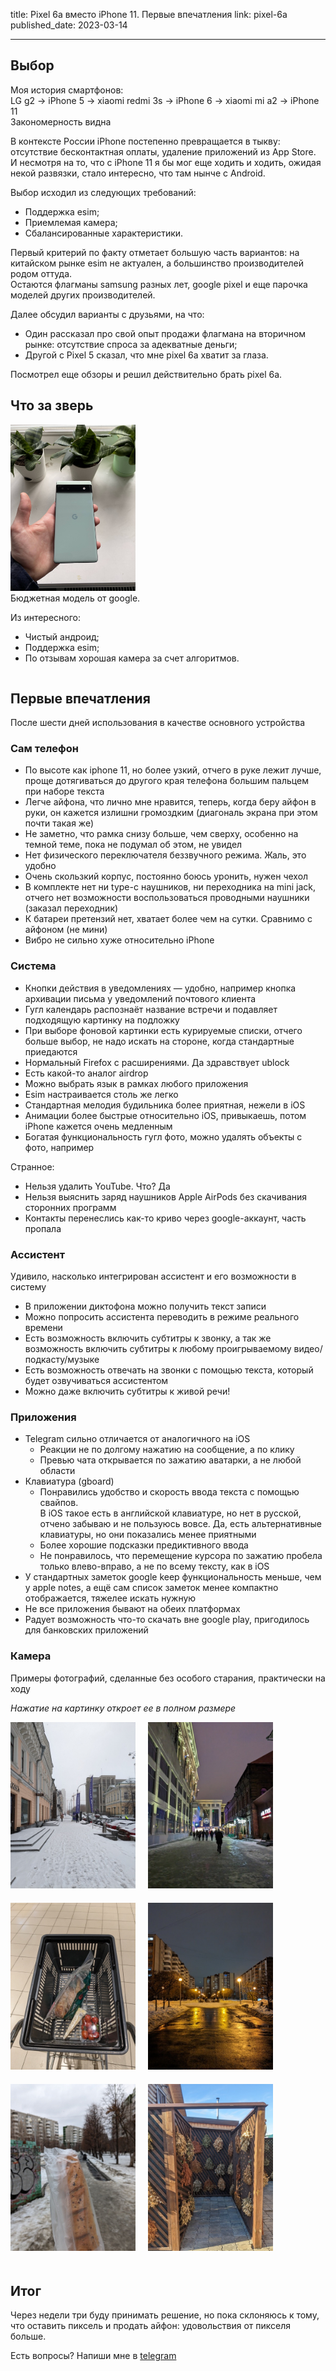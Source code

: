 title: Pixel 6a вместо iPhone 11. Первые впечатления
link: pixel-6a
published_date: 2023-03-14
___

## Выбор

Моя история смартфонов:\
LG g2 -> iPhone 5 -> xiaomi redmi 3s -> iPhone 6 -> xiaomi mi a2 -> iPhone 11\
Закономерность видна

В контексте России iPhone постепенно превращается в тыкву: отсутствие бесконтактная оплаты, удаление приложений из App Store.\
И несмотря на то, что с iPhone 11 я бы мог еще ходить и ходить, ожидая некой развязки, стало интересно, что там нынче с Android.

Выбор исходил из следующих требований:
- Поддержка esim;
- Приемлемая камера;
- Сбалансированные характеристики.

Первый критерий по факту отметает большую часть вариантов: на китайском рынке esim не актуален, а большинство производителей родом оттуда.\
Остаются флагманы samsung разных лет, google pixel и еще парочка моделей других производителей.

Далее обсудил варианты с друзьями, на что:
- Один рассказал про свой опыт продажи флагмана на вторичном рынке: отсутствие спроса за адекватные деньги;
- Другой с Pixel 5 сказал, что мне pixel 6a хватит за глаза.

Посмотрел еще обзоры и решил действительно брать pixel 6a.

## Что за зверь

<div style="display: flex; flex-wrap: wrap;">
  <a href="https://github.com/nikita-nuykin/blog/blob/main/resources/pixel-6a/initial.jpg?raw=true" style="margin: 0 20px 0 0">
    <img src="https://github.com/nikita-nuykin/blog/blob/main/resources/pixel-6a/initial.jpg?raw=true" alt="backplate" width="200">
  </a>

  <div>
Бюджетная модель от google.

Из интересного:
- Чистый андроид;
- Поддержка esim;
- По отзывам хорошая камера за счет алгоритмов.
  </div>
</div>

## Первые впечатления
После шести дней использования в качестве основного устройства

### Сам телефон
- По высоте как iphone 11, но более узкий, отчего в руке лежит лучше, проще дотягиваться до другого края телефона большим пальцем при наборе текста
- Легче айфона, что лично мне нравится, теперь, когда беру айфон в руки, он кажется излишни громоздким (диагональ экрана при этом почти такая же)
- Не заметно, что рамка снизу больше, чем сверху, особенно на темной теме, пока не подумал об этом, не увидел
- Нет физического переключателя беззвучного режима. Жаль, это удобно
- Очень скользкий корпус, постоянно боюсь уронить, нужен чехол
- В комплекте нет ни type-c наушников, ни переходника на mini jack, отчего нет возможности воспользоваться проводными наушники (заказал переходник)
- К батареи претензий нет, хватает более чем на сутки. Сравнимо с айфоном (не мини)
- Вибро не сильно хуже относительно iPhone

### Система

- Кнопки действия в уведомлениях — удобно, например кнопка архивации письма у уведомлений почтового клиента
- Гугл календарь распознаёт название встречи и подавляет подходящую картинку на подложку
- При выборе фоновой картинки есть курируемые списки, отчего больше выбор, не надо искать на стороне, когда стандартные приедаются
- Нормальный Firefox с расширениями. Да здравствует ublock
- Есть какой-то аналог airdrop
- Можно выбрать язык в рамках любого приложения
- Esim настраивается столь же легко
- Стандартная мелодия будильника более приятная, нежели в iOS
- Анимации более быстрые относительно iOS, привыкаешь, потом iPhone кажется очень медленным
- Богатая функциональность гугл фото, можно удалять объекты с фото, например


Странное:
- Нельзя удалить YouTube. Что? Да
- Нельзя выяснить заряд наушников Apple AirPods без скачивания сторонних программ
- Контакты перенеслись как-то криво через google-аккаунт, часть пропала

### Ассистент
Удивило, насколько интегрирован ассистент и его возможности в систему

- В приложении диктофона можно получить текст записи
- Можно попросить ассистента переводить в режиме реального времени
- Есть возможность включить субтитры к звонку, а так же возможность включить субтитры к любому проигрываемому видео/подкасту/музыке
- Есть возможность отвечать на звонки с помощью текста, который будет озвучиваться ассистентом
- Можно даже включить субтитры к живой речи!

### Приложения

- Telegram сильно отличается от аналогичного на iOS
  - Реакции не по долгому нажатию на сообщение, а по клику
  - Превью чата открывается по зажатию аватарки, а не любой области
- Клавиатура (gboard)
  - Понравились удобство и скорость ввода текста с помощью свайпов.\
  В iOS такое есть в английской клавиатуре, но нет в русской, отчено забываю и не пользуюсь вовсе. Да, есть альтернативные клавиатуры, но они показались менее приятными
  - Более хорошие подсказки предиктивного ввода
  - Не понравилось, что перемещение курсора по зажатию пробела только влево-вправо, а не по всему тексту, как в iOS
- У стандартных заметок google keep функциональность меньше, чем у apple notes, а ещё сам список заметок менее компактно отображается, тяжелее искать нужную
- Не все приложения бывают на обеих платформах
- Радует возможность что-то скачать вне google play, пригодилось для банковских приложений

### Камера

Примеры фотографий, сделанные без особого старания, практически на ходу

*Нажатие на картинку откроет ее в полном размере*

<div style="display: flex; flex-wrap: wrap;">
<a href="https://github.com/nikita-nuykin/blog/blob/main/resources/pixel-6a/example-1.jpg?raw=true" style="margin: 0 20px 20px 0">
  <img src="https://github.com/nikita-nuykin/blog/blob/main/resources/pixel-6a/example-1-preview.jpeg?raw=true" alt="example" width="200">
</a>

<a href="https://github.com/nikita-nuykin/blog/blob/main/resources/pixel-6a/example-2.jpg?raw=true" style="margin: 0 20px 20px 0">
  <img src="https://github.com/nikita-nuykin/blog/blob/main/resources/pixel-6a/example-2-preview.jpeg?raw=true" alt="example" width="200">
</a>

<a href="https://github.com/nikita-nuykin/blog/blob/main/resources/pixel-6a/example-3.jpg?raw=true" style="margin: 0 20px 20px 0">
  <img src="https://github.com/nikita-nuykin/blog/blob/main/resources/pixel-6a/example-3-preview.jpeg?raw=true" alt="example" width="200">
</a>

<a href="https://github.com/nikita-nuykin/blog/blob/main/resources/pixel-6a/example-4.jpg?raw=true" style="margin: 0 20px 20px 0">
  <img src="https://github.com/nikita-nuykin/blog/blob/main/resources/pixel-6a/example-4-preview.jpeg?raw=true" alt="example" width="200">
</a>

<a href="https://github.com/nikita-nuykin/blog/blob/main/resources/pixel-6a/example-5.jpg?raw=true" style="margin: 0 20px 20px 0">
  <img src="https://github.com/nikita-nuykin/blog/blob/main/resources/pixel-6a/example-5-preview.jpeg?raw=true" alt="example" width="200">
</a>

<a href="https://github.com/nikita-nuykin/blog/blob/main/resources/pixel-6a/example-6.jpg?raw=true" style="margin: 0 20px 20px 0">
  <img src="https://github.com/nikita-nuykin/blog/blob/main/resources/pixel-6a/example-6-preview.jpeg?raw=true" alt="example" width="200">
</a>
</div>

## Итог

Через недели три буду принимать решение, но пока склоняюсь к тому, что оставить пиксель и продать айфон: удовольствия от пикселя больше.

Есть вопросы? Напиши мне в [telegram](https://t.me/NikitaNuykin)

